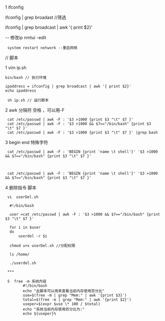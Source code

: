 

1 ifconfig


  ifconfig | grep broadast  //筛选
  
  ifconfig | grep broadcast | awk '{ print $2}'
  
  -- 修改ip
     nmtui -edit
     
     system restart network --重启网络
      
 // 脚本
 
  1  vim ip.sh
   
    bin/bash // 执行环境
   
    ipaddress = ifconfig | grep broadcast | awk '{ print $2}'
    echo ipaddress
   
     sh ip.sh // 运行脚本
    
   2  awk 分隔符 空格 ，可以用-F
     
     cat /etc/passwd | awk -F : '$3 >1000 {print $3 "\t" $7 }'
     cat /etc/passwd | awk -F : '$3 >1000 && $7=="/bin/bash" {print $3 "\t" $7 }'
     cat /etc/passwd | awk -F : '$3 >1000 {print $3 "\t" $7 }' |grep bash
   
   3 begin end 特殊字符
   
     cat /etc/passwd | awk -F : 'BEGIN {print 'name \t shell'}' '$3 >1000 && $7=="/bin/bash" {print $3 "\t" $7 }'
     
     
     
     cat /etc/passwd | awk -F : 'BEGIN {print 'name \t shell'}' '$3 >1000 && $7=="/bin/bash" {print $3 "\t" $7 }'
     
     
   4 删除指令 脚本
   
     vi  userDel.sh
      
      #!/bin/bash
      
      user =cat /etc/passwd | awk -F : '$3 >1000 && $7=="/bin/bash" {print $3 "\t" $7 }'
      
      for i in $user
      do
          userdel -r $i
          
      chmod u+x userDel.sh //分配权限
      
      ls /home/
      
      ./userdel.sh 
      
     ***
     
     5  free -m 系统内容 
            #!/bin/bash
            echo "此脚本可以用来查看当前内存使用百分比"
            use=$(free -m | grep "Mem:" | awk '{print $3}')            
            total=$(free -m | grep "Mem:" | awk '{print $2}')
            useper=$(expr $use \* 100 / $total)
            echo "系统当前内存使用百分比为:"
            echo ${useper}%

      
       
      
      
     
      
   
    